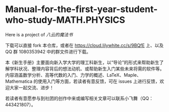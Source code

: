 # Manual-for-the-first-year-student-who-study-MATH.PHYSICS

Here is a project of *八云的魔法书*

下载可以直接 fork 本仓库，或者在 https://cloud.lilywhite.cc/s/9BQfE 上、以及 QQ 群 1080353942 中的群文件进行下载。

本《新生手册》主要面向新入学大学的理工科新生，以“导论”的形式来帮助新生了解学科状况、整理内容背后的想法动机、或帮助新生入门某些未来将需的软件等。内容涵盖数学分析、高等代数的入门、力学的概述、LaTeX、Maple、Mathematica 的使用入门等方面，若读者有意反馈，可在 issues 上进行反馈，欢迎大家一起交流、进步！

若读者有意愿参与到社团的创作中来或编写相关文章可以联系小飞舞（QQ：443421807）。
